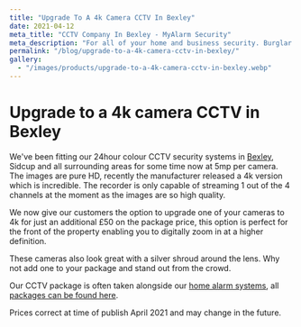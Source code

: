 ```yaml
---
title: "Upgrade To A 4k Camera CCTV In Bexley"
date: 2021-04-12
meta_title: "CCTV Company In Bexley - MyAlarm Security"
meta_description: "For all of your home and business security. Burglar Alarm Servicing, Burglar Alarm Installation, Alarm Battery and CCTV in Bexley. Call 020 8302 4065"
permalink: "/blog/upgrade-to-a-4k-camera-cctv-in-bexley/"
gallery:
  - "/images/products/upgrade-to-a-4k-camera-cctv-in-bexley.webp"
---
```


# Upgrade to a 4k camera CCTV in Bexley

We\'ve been fitting our 24hour colour CCTV security systems in [Bexley](/pages/sidcup/), Sidcup and all surrounding areas for some time now at 5mp per camera. The images are pure HD, recently the manufacturer released a 4k version which is incredible. The recorder is only capable of streaming 1 out of the 4 channels at the moment as the images are so high quality.

We now give our customers the option to upgrade one of your cameras to 4k for just an additional £50 on the package price, this option is perfect for the front of the property enabling you to digitally zoom in at a higher definition.

These cameras also look great with a silver shroud around the lens. Why not add one to your package and stand out from the crowd.

Our CCTV package is often taken alongside our [home alarm systems](/categories/burglar-alarms/), all [packages can be found here](/categories/special-offers/).

Prices correct at time of publish April 2021 and may change in the future.